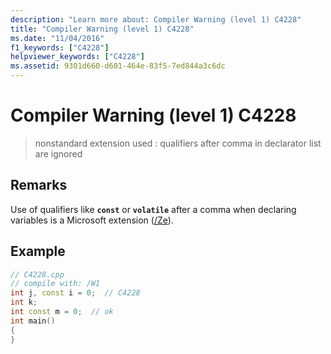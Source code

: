 ```yaml
---
description: "Learn more about: Compiler Warning (level 1) C4228"
title: "Compiler Warning (level 1) C4228"
ms.date: "11/04/2016"
f1_keywords: ["C4228"]
helpviewer_keywords: ["C4228"]
ms.assetid: 9301d660-d601-464e-83f5-7ed844a3c6dc
---
```

# Compiler Warning (level 1) C4228

> nonstandard extension used : qualifiers after comma in declarator list are ignored

## Remarks

Use of qualifiers like **`const`** or **`volatile`** after a comma when declaring variables is a Microsoft extension ([/Ze](../../build/reference/za-ze-disable-language-extensions.md)).

## Example

```cpp
// C4228.cpp
// compile with: /W1
int j, const i = 0;  // C4228
int k;
int const m = 0;  // ok
int main()
{
}
```
